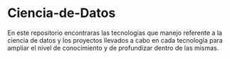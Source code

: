 # Ciencia-de-Datos
En este repositorio encontraras las tecnologías que manejo referente a la ciencia de datos y los proyectos llevados a cabo en cada tecnología para ampliar  el nivel de conocimiento y de profundizar dentro de las mismas.
